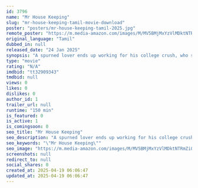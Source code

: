 ```yaml
---
id: 3796
name: "Mr House Keeping"
slug: "mr-house-keeping-tamil-movie-download"
poster: "posters/mr-house-keeping-tamil-2025.jpg"
remote_poster: "https://m.media-amazon.com/images/M/MV5BMjMxYzVlMDktNTRmZi00NzJlLWIwNjYtNjJhZjBjMmNkMjk2XkEyXkFqcGc@._V1_SX300.jpg"
original_language: "Tamil"
dubbed_in: null
released_date: "24 Jan 2025"
synopsis: "A spurned lover ends up working for his college crush, who seizes the chance for revenge. Their clashes turn into a battle of wits, uncovering a hidden spark. As tensions rise, they must decide if chemistry leads to love or heartb..."
type: "movie"
rating: "N/A"
imdbid: "tt32909343"
tmdbid: null
views: 0
likes: 0
dislikes: 0
author_id: 1
trailer_url: null
runtime: "150 min"
is_featured: 0
is_active: 1
is_comingsoon: 0
seo_title: "Mr House Keeping"
seo_description: "A spurned lover ends up working for his college crush, who seizes the chance for revenge. Their clashes turn into a battle of wits, uncovering a hidden spark. As tensions rise, they must decide if chemistry leads to love or heartb..."
seo_keywords: "\"Mr House Keeping\""
seo_image: "https://m.media-amazon.com/images/M/MV5BMjMxYzVlMDktNTRmZi00NzJlLWIwNjYtNjJhZjBjMmNkMjk2XkEyXkFqcGc@._V1_SX300.jpg"
screenshots: null
redirect_to: null
social_shares: 0
created_at: 2025-04-19 06:06:47
updated_at: 2025-04-19 06:06:47
---
```


